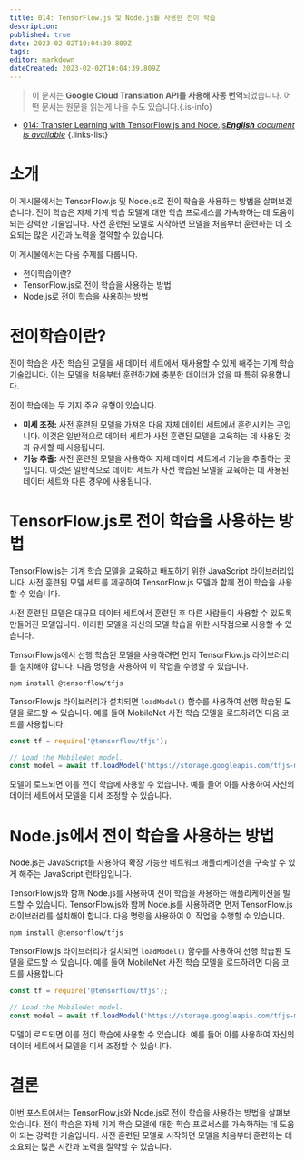 ```yaml
---
title: 014: TensorFlow.js 및 Node.js를 사용한 전이 학습
description: 
published: true
date: 2023-02-02T10:04:39.809Z
tags: 
editor: markdown
dateCreated: 2023-02-02T10:04:39.809Z
---
```


> 이 문서는 **Google Cloud Translation API를 사용해 자동 번역**되었습니다.
어떤 문서는 원문을 읽는게 나을 수도 있습니다.{.is-info}



- [014: Transfer Learning with TensorFlow.js and Node.js***English** document is available*](/en/Knowledge-base/TensorFlow-js/Learning/014-transfer-learning-with-tensorflow-js-and-node-js)
{.links-list}


# 소개

이 게시물에서는 TensorFlow.js 및 Node.js로 전이 학습을 사용하는 방법을 살펴보겠습니다. 전이 학습은 자체 기계 학습 모델에 대한 학습 프로세스를 가속화하는 데 도움이 되는 강력한 기술입니다. 사전 훈련된 모델로 시작하면 모델을 처음부터 훈련하는 데 소요되는 많은 시간과 노력을 절약할 수 있습니다.

이 게시물에서는 다음 주제를 다룹니다.

- 전이학습이란?
- TensorFlow.js로 전이 학습을 사용하는 방법
- Node.js로 전이 학습을 사용하는 방법

# 전이학습이란?

전이 학습은 사전 학습된 모델을 새 데이터 세트에서 재사용할 수 있게 해주는 기계 학습 기술입니다. 이는 모델을 처음부터 훈련하기에 충분한 데이터가 없을 때 특히 유용합니다.

전이 학습에는 두 가지 주요 유형이 있습니다.

- **미세 조정:** 사전 훈련된 모델을 가져온 다음 자체 데이터 세트에서 훈련시키는 곳입니다. 이것은 일반적으로 데이터 세트가 사전 훈련된 모델을 교육하는 데 사용된 것과 유사할 때 사용됩니다.
- **기능 추출:** 사전 훈련된 모델을 사용하여 자체 데이터 세트에서 기능을 추출하는 곳입니다. 이것은 일반적으로 데이터 세트가 사전 학습된 모델을 교육하는 데 사용된 데이터 세트와 다른 경우에 사용됩니다.

# TensorFlow.js로 전이 학습을 사용하는 방법

TensorFlow.js는 기계 학습 모델을 교육하고 배포하기 위한 JavaScript 라이브러리입니다. 사전 훈련된 모델 세트를 제공하여 TensorFlow.js 모델과 함께 전이 학습을 사용할 수 있습니다.

사전 훈련된 모델은 대규모 데이터 세트에서 훈련된 후 다른 사람들이 사용할 수 있도록 만들어진 모델입니다. 이러한 모델을 자신의 모델 학습을 위한 시작점으로 사용할 수 있습니다.

TensorFlow.js에서 선행 학습된 모델을 사용하려면 먼저 TensorFlow.js 라이브러리를 설치해야 합니다. 다음 명령을 사용하여 이 작업을 수행할 수 있습니다.

```
npm install @tensorflow/tfjs
```

TensorFlow.js 라이브러리가 설치되면 `loadModel()` 함수를 사용하여 선행 학습된 모델을 로드할 수 있습니다. 예를 들어 MobileNet 사전 학습 모델을 로드하려면 다음 코드를 사용합니다.

```javascript
const tf = require('@tensorflow/tfjs');

// Load the MobileNet model.
const model = await tf.loadModel('https://storage.googleapis.com/tfjs-models/tfjs/mobilenet_v1_0.25_224/model.json');
```

모델이 로드되면 이를 전이 학습에 사용할 수 있습니다. 예를 들어 이를 사용하여 자신의 데이터 세트에서 모델을 미세 조정할 수 있습니다.

# Node.js에서 전이 학습을 사용하는 방법

Node.js는 JavaScript를 사용하여 확장 가능한 네트워크 애플리케이션을 구축할 수 있게 해주는 JavaScript 런타임입니다.

TensorFlow.js와 함께 Node.js를 사용하여 전이 학습을 사용하는 애플리케이션을 빌드할 수 있습니다. TensorFlow.js와 함께 Node.js를 사용하려면 먼저 TensorFlow.js 라이브러리를 설치해야 합니다. 다음 명령을 사용하여 이 작업을 수행할 수 있습니다.

```
npm install @tensorflow/tfjs
```

TensorFlow.js 라이브러리가 설치되면 `loadModel()` 함수를 사용하여 선행 학습된 모델을 로드할 수 있습니다. 예를 들어 MobileNet 사전 학습 모델을 로드하려면 다음 코드를 사용합니다.

```javascript
const tf = require('@tensorflow/tfjs');

// Load the MobileNet model.
const model = await tf.loadModel('https://storage.googleapis.com/tfjs-models/tfjs/mobilenet_v1_0.25_224/model.json');
```

모델이 로드되면 이를 전이 학습에 사용할 수 있습니다. 예를 들어 이를 사용하여 자신의 데이터 세트에서 모델을 미세 조정할 수 있습니다.

# 결론

이번 포스트에서는 TensorFlow.js와 Node.js로 전이 학습을 사용하는 방법을 살펴보았습니다. 전이 학습은 자체 기계 학습 모델에 대한 학습 프로세스를 가속화하는 데 도움이 되는 강력한 기술입니다. 사전 훈련된 모델로 시작하면 모델을 처음부터 훈련하는 데 소요되는 많은 시간과 노력을 절약할 수 있습니다.